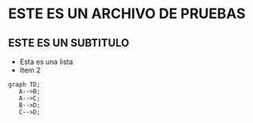 # ESTE ES UN ARCHIVO DE PRUEBAS

## ESTE ES UN SUBTITULO
 - Esta es una lista
 - Item 2

 ```mermaid
 graph TD;
    A-->B;
    A-->C;
    B-->D;
    C-->D;
```
